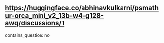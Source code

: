 ## https://huggingface.co/abhinavkulkarni/psmathur-orca_mini_v2_13b-w4-g128-awq/discussions/1

contains_question: no